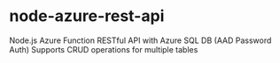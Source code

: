 # node-azure-rest-api
Node.js Azure Function RESTful API with Azure SQL DB (AAD Password Auth)
Supports CRUD operations for multiple tables
